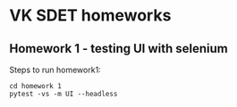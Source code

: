 # VK SDET homeworks

## Homework 1 - testing UI with selenium
Steps to run homework1:
```
cd homework 1
pytest -vs -m UI --headless
```
